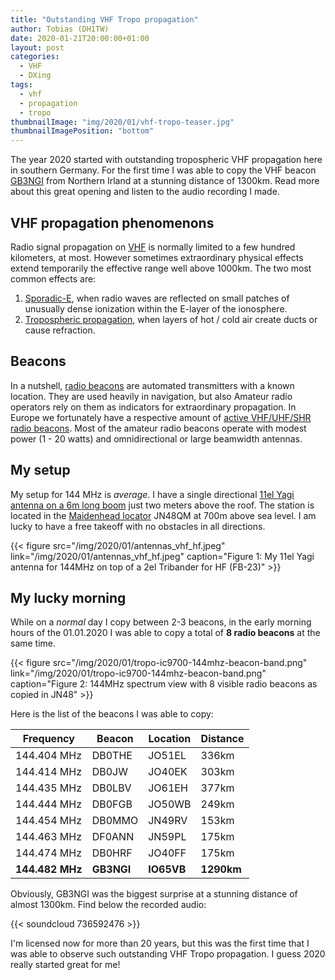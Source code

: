 ```yaml
---
title: "Outstanding VHF Tropo propagation"
author: Tobias (DH1TW)
date: 2020-01-21T20:00:00+01:00
layout: post
categories:
  - VHF
  - DXing
tags:
  - vhf
  - propagation
  - tropo
thumbnailImage: "img/2020/01/vhf-tropo-teaser.jpg"
thumbnailImagePosition: "bottom"
---
```


The year 2020 started with outstanding tropospheric VHF propagation here in southern Germany. For the first time I was able to copy the VHF beacon [GB3NGI](https://www.qsl.net/gb3ngi) from Northern Irland at a stunning distance of 1300km. Read more about this great opening and listen to the audio recording I made.

<!--more-->

## VHF propagation phenomenons

Radio signal propagation on [VHF](https://en.wikipedia.org/wiki/Very_high_frequency) is normally limited to a few hundred kilometers, at most. However sometimes extraordinary physical effects extend temporarily the effective range well above 1000km. The two most common effects are:

1. [Sporadic-E](https://en.wikipedia.org/wiki/Sporadic_E_propagation), when radio waves are reflected on small patches of unusually dense ionization within the E-layer of the ionosphere.
2. [Tropospheric propagation](http://www.dxinfocentre.com/propagation/tr-modes.htm), when layers of hot / cold air create ducts or cause refraction.

## Beacons

In a nutshell, [radio beacons](https://en.wikipedia.org/wiki/Radio_beacon) are automated transmitters with a known location. They are used heavily in navigation, but also Amateur radio operators rely on them as indicators for extraordinary propagation. In Europe we fortunately have a respective amount of [active VHF/UHF/SHR radio beacons](http://www.dl8wx.de/bakenukw.htm). Most of the amateur radio beacons operate with modest power (1 - 20 watts) and omnidirectional or large beamwidth antennas.

## My setup

My setup for 144 MHz is *average*. I have a single directional [11el Yagi antenna on a 6m long boom](https://www.antennas-amplifiers.com/2-meter-11-element-low-noise-antenna-144mhz-yagi) just two meters above the roof. The station is located in the [Maidenhead locator](https://en.wikipedia.org/wiki/Maidenhead_Locator_System) JN48QM at 700m above sea level. I am lucky to have a free takeoff with no obstacles in all directions.

{{< figure src="/img/2020/01/antennas_vhf_hf.jpeg"
    link="/img/2020/01/antennas_vhf_hf.jpeg"
    caption="Figure 1: My 11el Yagi antenna for 144MHz on top of a 2el Tribander for HF (FB-23)" >}}

## My lucky morning

While on a *normal* day I copy between 2-3 beacons, in the early morning hours of the 01.01.2020 I was able to copy a total of **8 radio beacons** at the same time.

{{< figure src="/img/2020/01/tropo-ic9700-144mhz-beacon-band.png"
    link="/img/2020/01/tropo-ic9700-144mhz-beacon-band.png"
    caption="Figure 2: 144MHz spectrum view with 8 visible radio beacons as copied in JN48" >}}

Here is the list of the beacons I was able to copy:

Frequency   | Beacon | Location | Distance
------------|--------|----------|---------
144.404 MHz | DB0THE | JO51EL   | 336km
144.414 MHz | DB0JW  | JO40EK   | 303km
144.435 MHz | DB0LBV | JO61EH   | 377km
144.444 MHz | DB0FGB | JO50WB   | 249km
144.454 MHz | DB0MMO | JN49RV   | 153km
144.463 MHz | DF0ANN | JN59PL   | 175km
144.474 MHz | DB0HRF | JO40FF   | 175km
**144.482 MHz** | **GB3NGI**  | **IO65VB** | **1290km**

Obviously, GB3NGI was the biggest surprise at a stunning distance of almost 1300km. Find below the recorded audio:

{{< soundcloud 736592476 >}}

I'm licensed now for more than 20 years, but this was the first time that I was able to observe such outstanding VHF Tropo propagation. I guess 2020 really started great for me!
